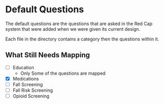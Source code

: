 # Default Questions

The default questions are the questions that are asked in the Red Cap system that were added when we were given its current design.


Each file in the directory contains a category then the questions within it.


## What Still Needs Mapping
- [ ] Education
  - Only Some of the questions are mapped
- [X] Medications
- [ ] Fall Screening
- [ ] Fall Risk Screening
- [ ] Opioid Screening